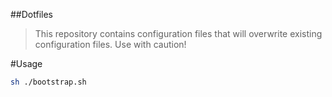 ##Dotfiles
>This repository contains configuration files that will overwrite existing configuration files. Use with caution!

#Usage
```sh
sh ./bootstrap.sh
```
